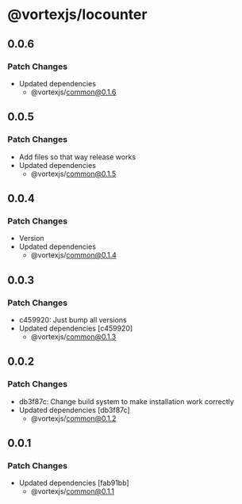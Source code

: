 # @vortexjs/locounter

## 0.0.6

### Patch Changes

- Updated dependencies
  - @vortexjs/common@0.1.6

## 0.0.5

### Patch Changes

- Add files so that way release works
- Updated dependencies
  - @vortexjs/common@0.1.5

## 0.0.4

### Patch Changes

- Version
- Updated dependencies
  - @vortexjs/common@0.1.4

## 0.0.3

### Patch Changes

- c459920: Just bump all versions
- Updated dependencies [c459920]
  - @vortexjs/common@0.1.3

## 0.0.2

### Patch Changes

- db3f87c: Change build system to make installation work correctly
- Updated dependencies [db3f87c]
  - @vortexjs/common@0.1.2

## 0.0.1

### Patch Changes

- Updated dependencies [fab91bb]
  - @vortexjs/common@0.1.1
